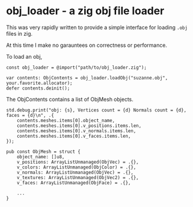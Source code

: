 # obj_loader - a zig obj file loader

This was very rapidly written to provide a simple interface for loading `.obj` files in zig.

At this time I make no garauntees on correctness or performance.

To load an obj, 

```
const obj_loader = @import("path/to/obj_loader.zig");

var contents: ObjContents = obj_loader.loadObj("suzanne.obj", your.favorite.allocator);
defer contents.deinit();
```

The ObjContents contains a list of ObjMesh objects.

```
std.debug.print("obj: {s}, Vertices count = {d} Normals count = {d}, faces = {d}\n", .{
    contents.meshes.items[0].object_name,
    contents.meshes.items[0].v_positions.items.len,
    contents.meshes.items[0].v_normals.items.len,
    contents.meshes.items[0].v_faces.items.len,
});
```

```
pub const ObjMesh = struct {
    object_name: []u8,
    v_positions: ArrayListUnmanaged(ObjVec) = .{},
    v_colors: ArrayListUnmanaged(ObjColor) = .{},
    v_normals: ArrayListUnmanaged(ObjVec) = .{},
    v_textures: ArrayListUnmanaged(ObjVec2) = .{},
    v_faces: ArrayListUnmanaged(ObjFace) = .{},

    ...
}
```
